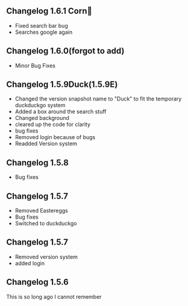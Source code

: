 ## Changelog 1.6.1 Corn🌽
- Fixed search bar bug
- Searches google again
## Changelog 1.6.0(forgot to add)
- Minor Bug Fixes
## Changelog 1.5.9Duck(1.5.9E)
- Changed the version snapshot name to "Duck" to fit the temporary duckduckgo system
- Added a box around the search stuff
- Changed background
- cleared up the code for clarity
- bug fixes
- Removed login because of bugs
- Readded Version system
## Changelog 1.5.8
- Bug fixes
## Changelog 1.5.7
- Removed Eastereggs
- Bug fixes
- Switched to duckduckgo
## Changelog 1.5.7
- Removed version system
- added login
## Changelog 1.5.6
This is so long ago I cannot remember
